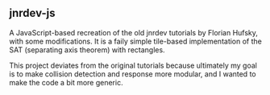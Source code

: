 jnrdev-js
---------

A JavaScript-based recreation of the old jnrdev tutorials by Florian Hufsky, with some modifications. It is a faily simple tile-based implementation of the SAT (separating axis theorem) with rectangles.

This project deviates from the original tutorials because ultimately my goal is to make collision detection and response more modular, and I wanted to make the code a bit more generic.